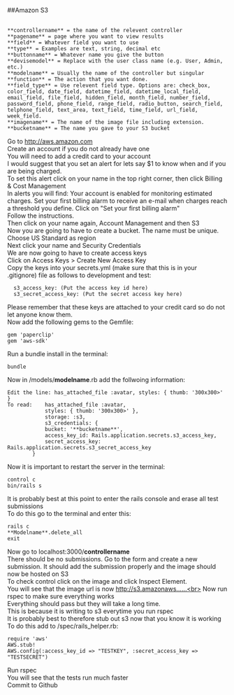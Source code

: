 ##Amazon S3<br>
<br>
```
**controllername** = the name of the relevent controller
**pagename** = page where you want to view results
**field** = Whatever field you want to use
**type** = Examples are text, string, decimal etc
**buttonname** = Whatever name you give the button
**devisemodel** = Replace with the user class name (e.g. User, Admin, etc.)
**modelname** = Usually the name of the controller but singular
**function** = The action that you want done.
**field_type** = Use relevent field type. Options are: check_box, color_field, date_field, datetime_field, datetime_local_field, email_field, file_field, hidden_field, month_field, number_field, password_field, phone_field, range_field, radio_button, search_field, telphone_field, text_area, text_field, time_field, url_field, week_field.
**imagename** = The name of the image file including extension.
**bucketname** = The name you gave to your S3 bucket
```
Go to http://aws.amazon.com <br>
Create an account if you do not already have one <br>
You will need to add a credit card to your account<br>
I would suggest that you set an alert for lets say $1 to know when and if you are being charged.<br>
To set this alert click on your name in the top right corner, then click Billing & Cost Management<br>
In alerts you will find: Your account is enabled for monitoring estimated charges. Set your first billing alarm to receive an e-mail when charges reach a threshold you define.  Click on "Set your first billing alarm"<br> 
Follow the instructions.<br>
Then click on your name again, Account Management and then S3<br>
Now you are going to have to create a bucket. The name must be unique.  Choose US Standard as region<br>
Next click your name and Security Credentials<br>
We are now going to have to create access keys<br>
Click on Access Keys > Create New Access Key<br>
Copy the keys into your secrets.yml (make sure that this is in your .gitignore) file as follows to development and test:<br>
```
  s3_access_key: (Put the access key id here)
  s3_secret_access_key: (Put the secret access key here)
```
Please remember that these keys are attached to your credit card so do not let anyone know them.<br>
Now add the following gems to the Gemfile:<br>
```
gem 'paperclip'
gem 'aws-sdk'
```
Run a bundle install in the terminal:<br>
```
bundle
```
Now in /models/**modelname**.rb add the follwoing information:<br>
```
Edit the line: has_attached_file :avatar, styles: { thumb: '300x300>' }
To read: 	has_attached_file :avatar, 
			styles: { thumb: '300x300>' },
			storage: :s3, 
			s3_credentials: {
			bucket: '**bucketname**',
			access_key_id: Rails.application.secrets.s3_access_key,
			secret_access_key: Rails.application.secrets.s3_secret_access_key
		}
```
Now it is important to restart the server in the terminal:<br>
```
control c
bin/rails s
```
It is probably best at this point to enter the rails console and erase all test submissions<br>
To do this go to the terminal and enter this:<br>
```
rails c
**Modelname**.delete_all
exit
```
Now go to localhost:3000/**controllername**<br>
There should be no submissions.  Go to the form and create a new submission.  It should add the submission properly and the image should now be hosted on S3<br>
To check control click on the image and click Inspect Element.<br>
You will see that the image url is now http://s3.amazonaws......<br>
Now run rspec to make sure everything works<br>
Everything should pass but they will take a long time.<br>
This is because it is writing to s3 everytime you run rspec<br>
It is probably best to therefore stub out s3 now that you know it is working<br>
To do this add to /spec/rails_helper.rb:<br>
```
require 'aws'
AWS.stub!
AWS.config(:access_key_id => "TESTKEY", :secret_access_key => "TESTSECRET")
```
Run rspec<br>
You will see that the tests run much faster<br>
Commit to Github

